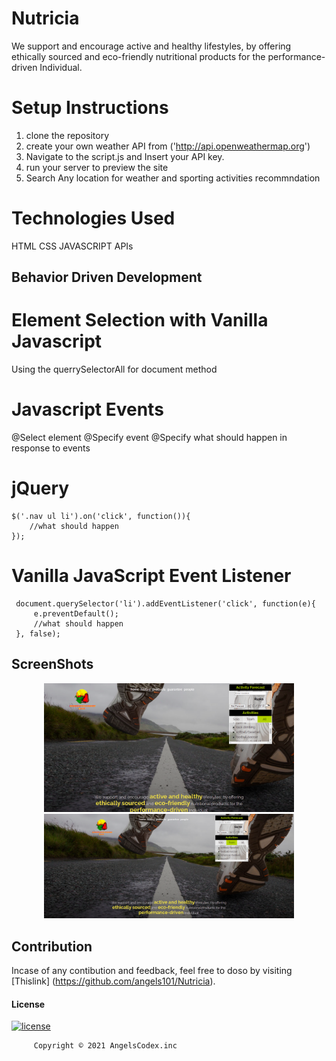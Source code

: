 # Nutricia
We support and encourage active and healthy lifestyles, by offering ethically sourced and eco-friendly nutritional products for the performance-driven Individual.



#  Setup Instructions
1. clone the repository
2. create your own weather API from ('http://api.openweathermap.org')
3. Navigate to the script.js and Insert your API key.
4. run your server to preview the site
5. Search Any location for weather and sporting activities recommndation 

            
# Technologies Used
HTML
CSS 
JAVASCRIPT
APIs
            
## Behavior Driven Development

#  Element Selection with Vanilla Javascript

Using the querrySelectorAll for document method

# Javascript Events
 @Select element
 @Specify event
 @Specify what should happen in response to events

# jQuery
    $('.nav ul li').on('click', function()){
        //what should happen
    });
# Vanilla JavaScript Event Listener
     document.querySelector('li').addEventListener('click', function(e){
         e.preventDefault();
         //what should happen
     }, false);
## ScreenShots

<div align="center">
    <img src="/images/shots/Activities.png" width="400px"</img> 
</div>
<div align="center">
    <img src="/images/shots/ActivityForecast.png" width="400px"</img> 
</div>



## Contribution
Incase of any contibution and feedback, feel free to doso by visiting [Thislink] (https://github.com/angels101/Nutricia).
                      </br>
#### License
  [![license](https://img.shields.io/github/license/DAVFoundation/captain-n3m0.svg?style=flat-square)](https://github.com/DAVFoundation/captain-n3m0/blob/master/LICENSE)

         Copyright © 2021 AngelsCodex.inc


